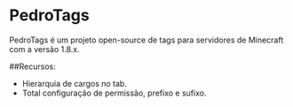 # PedroTags

PedroTags é um projeto open-source de tags para servidores de Minecraft com a versão 1.8.x.

##Recursos:
* Hierarquia de cargos no tab.
* Total configuração de permissão, prefixo e sufixo.
